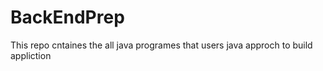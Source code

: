 # BackEndPrep
This repo cntaines the all java programes that users java approch to build appliction
